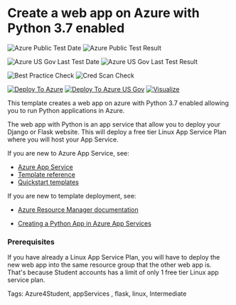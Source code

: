 # Create a web app on Azure with Python 3.7 enabled

![Azure Public Test Date](https://azurequickstartsservice.blob.core.windows.net/badges/201-web-app-python/PublicLastTestDate.svg)
![Azure Public Test Result](https://azurequickstartsservice.blob.core.windows.net/badges/201-web-app-python/PublicDeployment.svg)

![Azure US Gov Last Test Date](https://azurequickstartsservice.blob.core.windows.net/badges/201-web-app-python/FairfaxLastTestDate.svg)
![Azure US Gov Last Test Result](https://azurequickstartsservice.blob.core.windows.net/badges/201-web-app-python/FairfaxDeployment.svg)

![Best Practice Check](https://azurequickstartsservice.blob.core.windows.net/badges/201-web-app-python/BestPracticeResult.svg)
![Cred Scan Check](https://azurequickstartsservice.blob.core.windows.net/badges/201-web-app-python/CredScanResult.svg)

[![Deploy To Azure](https://raw.githubusercontent.com/fathym-it/azure-quickstart-templates/master/1-CONTRIBUTION-GUIDE/images/deploytoazure.svg?sanitize=true)](https://portal.azure.com/#create/Microsoft.Template/uri/https%3A%2F%2Fraw.githubusercontent.com%2Ffathym-it%2Fazure-quickstart-templates%2Fmaster%2F201-web-app-python%2Fazuredeploy.json)
[![Deploy To Azure US Gov](https://raw.githubusercontent.com/fathym-it/azure-quickstart-templates/master/1-CONTRIBUTION-GUIDE/images/deploytoazuregov.svg?sanitize=true)](https://portal.azure.us/#create/Microsoft.Template/uri/https%3A%2F%2Fraw.githubusercontent.com%2Ffathym-it%2Fazure-quickstart-templates%2Fmaster%2F201-web-app-python%2Fazuredeploy.json)
[![Visualize](https://raw.githubusercontent.com/fathym-it/azure-quickstart-templates/master/1-CONTRIBUTION-GUIDE/images/visualizebutton.svg?sanitize=true)](http://armviz.io/#/?load=https%3A%2F%2Fraw.githubusercontent.com%2Ffathym-it%2Fazure-quickstart-templates%2Fmaster%2F201-web-app-python%2Fazuredeploy.json)

This template creates a web app on azure with Python 3.7 enabled allowing you to run Python applications in Azure. 

The web app with Python is an app service that allow you to deploy your Django or Flask website. This will deploy a free tier Linux App Service Plan where you will host your App Service.

If you are new to Azure App Service, see:

- [Azure App Service](https://azure.microsoft.com/services/app-service/web/)
- [Template reference](https://docs.microsoft.com/azure/templates/microsoft.web/allversions)
- [Quickstart templates](https://azure.microsoft.com/resources/templates/?resourceType=Microsoft.Compute&pageNumber=1&sort=Popular&term=web+apps)

If you are new to template deployment, see:

- [Azure Resource Manager documentation](https://docs.microsoft.com/azure/azure-resource-manager/)

- [Creating a Python App in Azure App Services](https://docs.microsoft.com/azure/app-service/containers/quickstart-python?tabs=bash)

### Prerequisites

If you have already a Linux App Service Plan, you will have to deploy the new web app into the same resource group that the other web app is. That's because Student accounts has a limit of only 1 free tier Linux app service plan.

Tags: Azure4Student, appServices , flask, linux, Intermediate


